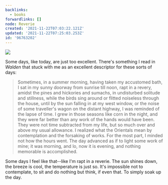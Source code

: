 ```yaml
---
backlinks:
  - books
forwardlinks: []
node: Reverie
created: '2021-11-22T07:03:22.121Z'
updated: '2021-11-22T07:25:03.253Z'
id: '96763202'
---
```

![](images/reverie/lYbuYsWvMt.webp " ")

Some days, like today, are just too excellent. There's something I read in *Walden* that stuck with me as an excellent descriptor for these sorts of days:

>  Sometimes, in a summer morning, having taken my accustomed bath, I sat in my sunny doorway from sunrise till noon, rapt in a revery, amidst the pines and hickories and sumachs, in undisturbed solitude and stillness, while the birds sing around or flitted noiseless through the house, until by the sun falling in at my west window, or the noise of some traveller's wagon on the distant highway, I was reminded of the lapse of time. I grew in those seasons like corn in the night, and they were far better than any work of the hands would have been. They were not time subtracted from my life, but so much over and above my usual allowance. I realized what the Orientals mean by contemplation and the forsaking of works. For the most part, I minded not how the hours went. The day advanced as if to light some
work of mine; it was morning, and lo, now it is evening, and nothing memorable is accomplished.

Some days I feel like that--like I'm rapt in a reverie. The sun shines down, the breeze is cool, the temperature is just so. It's impossible not to contemplate, to sit and do nothing but think, if even that. To simply soak up the day. 


